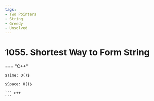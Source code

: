 ```yaml
---
tags:
- Two Pointers
- String
- Greedy
- Unsolved
---
```



# 1055. Shortest Way to Form String

=== "C++"

    $Time: O()$

    $Space: O()$

    ``` c++
    ```